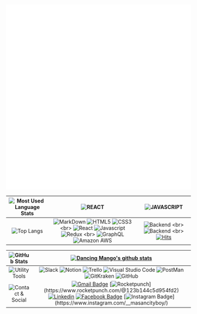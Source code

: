 ![I am FrontEnd Developer @shogong](https://raw.githubusercontent.com/Yeongjae-Shin/Yeongjae-Shin/main/header.svg)

| ![Most Used Language Stats](https://img.shields.io/badge/Most%20Used%20Language%20Stats-rgba(255,255,255,0)?style=for-the-badge) | ![REACT](https://img.shields.io/badge/-%E2%98%85%E2%98%85%E2%98%85%E2%98%86%E2%98%86-3776AB?style=for-the-badge&logo=React&logoColor=61DAFB&colorA=333333) | ![JAVASCRIPT](https://img.shields.io/badge/-%E2%98%85%E2%98%85%E2%98%85%E2%98%86%E2%98%86-F7DF1E?style=for-the-badge&logo=javascript&logoColor=F7DF1E&colorA=333333) |
|:-:|:-:|:-:|
| ![Top Langs](https://github-readme-stats.vercel.app/api/top-langs/?username=Yeongjae-Shin&layout=compact&exclude_repo=ensia96.github.io&langs_count=4)  | ![MarkDown](https://img.shields.io/badge/--rgba(255,255,255,0)?style=for-the-badge&logo=MarkDown&logoColor=000000) ![HTML5](https://img.shields.io/badge/--rgba(255,255,255,0)?style=for-the-badge&logo=HTML5&logoColor=E34F26) ![CSS3](https://img.shields.io/badge/--rgba(255,255,255,0)?style=for-the-badge&logo=CSS3&logoColor=1572B6) <br> ![React](https://img.shields.io/badge/--rgba(255,255,255,0)?style=for-the-badge&logo=React&logoColor=61DAFB) ![Javascript](https://img.shields.io/badge/--rgba(0,0,0,0)?style=for-the-badge&logo=Javascript&logoColor=F7DF1E) ![Redux](https://img.shields.io/badge/--rgba(255,255,255,0)?style=for-the-badge&logo=Redux&logoColor=764ABC) <br> ![GraphQL](https://img.shields.io/badge/--rgba(255,255,255,0)?style=for-the-badge&logo=GraphQL&logoColor=E10098 ) ![Amazon AWS](https://img.shields.io/badge/--rgba(255,255,255,0)?style=for-the-badge&logo=Amazon%20AWS&logoColor=232F3E) | ![Backend](https://img.shields.io/badge/Interested%20in-rgba(255,255,255,0)?style=for-the-badge) <br> ![Backend](https://img.shields.io/badge/Backend-rgba(255,255,255,0)?style=for-the-badge) <br> [![Hits](https://hits.seeyoufarm.com/api/count/incr/badge.svg?url=https%3A%2F%2Fgithub.com%2FYeongjae-Shin&count_bg=%234CC3ED&title_bg=%23555555&icon=github.svg&icon_color=%23E7E7E7&title=hits&edge_flat=false)](https://hits.seeyoufarm.com)

| ![GitHub Stats](https://img.shields.io/badge/GitHub%20Stats-rgba(255,255,255,0)?style=for-the-badge) | [![Dancing Mango's github stats](https://github-readme-stats.vercel.app/api?username=Yeongjae-Shin&count_private=true&show_icons=true)](https://github.com/Yeongjae-Shin) |
|:-:|:-:|
| ![Utility Tools](https://img.shields.io/badge/Utility%20Tools-rgba(255,255,255,0)?style=for-the-badge) | ![Slack](https://img.shields.io/badge/--rgba(255,255,255,0)?style=for-the-badge&logo=Slack&logoColor=4A154B) ![Notion](https://img.shields.io/badge/--rgba(255,255,255,0)?style=for-the-badge&logo=Notion&logoColor=000000) ![Trello](https://img.shields.io/badge/--rgba(255,255,255,0)?style=for-the-badge&logo=Trello&logoColor=0079BF) ![Visual Studio Code](https://img.shields.io/badge/--rgba(255,255,255,0)?style=for-the-badge&logo=Visual%20Studio%20Code&logoColor=007ACC) ![PostMan](https://img.shields.io/badge/--rgba(255,255,255,0)?style=for-the-badge&logo=PostMan&logoColor=FF6C37) ![GitKraken](https://img.shields.io/badge/--rgba(255,255,255,0)?style=for-the-badge&logo=GitKraken&logoColor=179287) ![GitHub](https://img.shields.io/badge/--rgba(255,255,255,0)?style=for-the-badge&logo=GitHub&logoColor=181717)  |
| ![Contact & Social](https://img.shields.io/badge/Contact%20&%20Social-rgba(255,255,255,0)?style=for-the-badge) | [![Gmail Badge](https://img.shields.io/badge/Gmail-d14836?style=flat-square&logo=Gmail&logoColor=white&link=mailto:syj9484@gmail.com)](mailto:syj9484@gmail.com) [![Rocketpunch](https://img.shields.io/badge/-RocketPunch-rgb(53,73,254)?style=flat-square&logo=Apache%20RocketMQ&logoColor=white&link=https://www.rocketpunch.com/@123b144c5d954fd2)](https://www.rocketpunch.com/@123b144c5d954fd2) [![Linkedin](https://img.shields.io/badge/-LinkedIn-blue?style=flat-square&logo=Linkedin&logoColor=white&link=https://www.linkedin.com/in/%EC%98%81%EC%9E%AC-%EC%8B%A0-a385aa1b0/)](https://www.linkedin.com/in/%EC%98%81%EC%9E%AC-%EC%8B%A0-a385aa1b0/) [![Facebook Badge](https://img.shields.io/badge/facebook-1877f2?style=flat-square&logo=facebook&logoColor=white&link=https://www.facebook.com/yeongjae.shin.3/)](https://www.facebook.com/yeongjae.shin.3/) [![Instagram Badge](http://img.shields.io/badge/-Instagram-rgb(40,40,40)?style=flat-square&logo=instagram&link=https://www.instagram.com/__masancityboy/)](https://www.instagram.com/__masancityboy/) |
